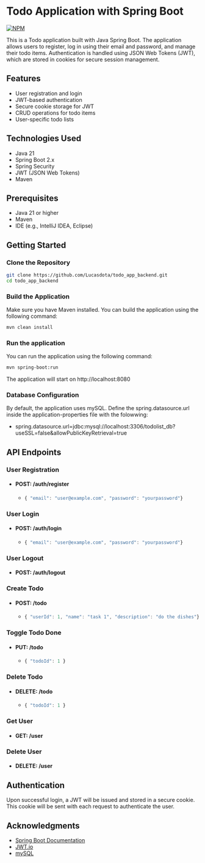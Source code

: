 # Todo Application with Spring Boot
[![NPM](https://img.shields.io/npm/l/react)](https://github.com/Lucasdota/todo_app_backend/blob/master/LICENSE)

This is a Todo application built with Java Spring Boot. The application allows users to register, log in using their email and password, and manage their todo items. Authentication is handled using JSON Web Tokens (JWT), which are stored in cookies for secure session management.

## Features

- User registration and login
- JWT-based authentication
- Secure cookie storage for JWT
- CRUD operations for todo items
- User-specific todo lists

## Technologies Used

- Java 21
- Spring Boot 2.x
- Spring Security
- JWT (JSON Web Tokens)
- Maven

## Prerequisites

- Java 21 or higher
- Maven
- IDE (e.g., IntelliJ IDEA, Eclipse)

## Getting Started

### Clone the Repository

```bash
git clone https://github.com/Lucasdota/todo_app_backend.git
cd todo_app_backend
```

### Build the Application
Make sure you have Maven installed. You can build the application using the following command:
```bash
mvn clean install
```

### Run the application
You can run the application using the following command:
```bash
mvn spring-boot:run
```
The application will start on http://localhost:8080

### Database Configuration
By default, the application uses mySQL. Define the spring.datasource.url inside the application-properties file with the folowwing:
- spring.datasource.url=jdbc:mysql://localhost:3306/todolist_db?useSSL=false&allowPublicKeyRetrieval=true

## API Endpoints

### User Registration
- #### POST: /auth/register
  - ```javascript
    { "email": "user@example.com", "password": "yourpassword"}
    ```

### User Login
- #### POST: /auth/login
    - ```javascript
      { "email": "user@example.com", "password": "yourpassword"}
      ```

### User Logout
- #### POST: /auth/logout

### Create Todo
  - #### POST: /todo
      - ```javascript
        { "userId": 1, "name": "task 1", "description": "do the dishes"}
        ```
### Toggle Todo Done
  - #### PUT: /todo
      - ```javascript
        { "todoId": 1 }
        ```
### Delete Todo
  - #### DELETE: /todo
      - ```javascript
        { "todoId": 1 }
        ```
### Get User
- #### GET: /user

### Delete User
- #### DELETE: /user

## Authentication 
Upon successful login, a JWT will be issued and stored in a secure cookie. This cookie will be sent with each request to authenticate the user.

## Acknowledgments
- [Spring Boot Documentation](https://spring.io/projects/spring-boot)
- [JWT.io](https://jwt.io/)
- [mySQL](https://www.mysql.com/)
